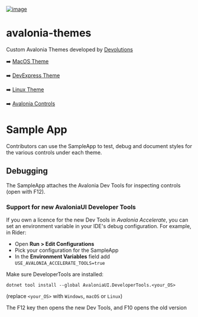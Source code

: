 [![image](https://github.com/user-attachments/assets/6a7bca22-bd0c-45cc-b847-8ea0b7776a6f)](https://devolutions.net/)


# avalonia-themes
Custom Avalonia Themes developed by [Devolutions](https://devolutions.net/)

➡️ [MacOS Theme](https://github.com/Devolutions/avalonia-themes/blob/master/src/Devolutions.AvaloniaTheme.MacOS/README.md)

➡️ [DevExpress Theme](https://github.com/Devolutions/avalonia-themes/blob/master/src/Devolutions.AvaloniaTheme.DevExpress/README.md)

➡️ [Linux Theme](https://github.com/Devolutions/avalonia-themes/blob/master/src/Devolutions.AvaloniaTheme.Linux/README.md)

➡️ [Avalonia Controls](https://github.com/Devolutions/avalonia-themes/blob/master/src/Devolutions.AvaloniaControls/README.md)

# Sample App

Contributors can use the SampleApp to test, debug and document styles for the various controls under each theme.

## Debugging

The SampleApp attaches the Avalonia Dev Tools for inspecting controls (open with F12).

### Support for new AvaloniaUI Developer Tools
If you own a licence for the new Dev Tools in _Avalonia Accelerate_, you can set an environment variable in your IDE's debug configuration. 
For example, in Rider: 

- Open **Run > Edit Configurations**
- Pick your configuration for the SampleApp 
- In the **Environment Variables** field add `USE_AVALONIA_ACCELERATE_TOOLS=true`

Make sure DeveloperTools are installed:

```batch
dotnet tool install --global AvaloniaUI.DeveloperTools.<your_OS>
```
(replace `<your_OS>` with `Windows`, `macOS` or `Linux`)

The F12 key then opens the new Dev Tools, and F10 opens the old version 